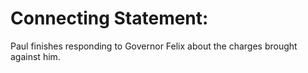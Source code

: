 # Connecting Statement:

Paul finishes responding to Governor Felix about the charges brought against him.